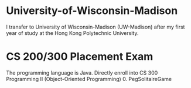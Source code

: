 # University-of-Wisconsin-Madison

I transfer to University of Wisconsin-Madison (UW-Madison) after my first year of study at the Hong Kong Polytechnic University.

# CS 200/300 Placement Exam
The programming language is Java. Directly enroll into CS 300 Programming II (Object-Oriented Programming)
0. PegSolitaireGame
